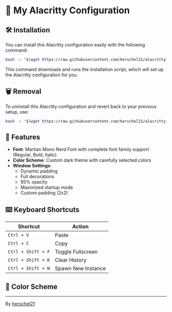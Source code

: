 # 🚀 My Alacritty Configuration

## 🛠️ Installation

You can install this Alacritty configuration easily with the following command:

```bash
bash -c "$(wget https://raw.githubusercontent.com/herschel21/alacritty-configuration/release-1.0/alacritty/install.sh -O -)"
```

This command downloads and runs the installation script, which will set up the Alacritty configuration for you.

## 🗑️ Removal

To uninstall this Alacritty configuration and revert back to your previous setup, use:

```bash
bash -c "$(wget https://raw.githubusercontent.com/herschel21/alacritty-configuration/release-1.0/alacritty/uninstall.sh -O -)"
```

## 🎨 Features

- **Font**: Martian Mono Nerd Font with complete font family support (Regular, Bold, Italic)
- **Color Scheme**: Custom dark theme with carefully selected colors
- **Window Settings**: 
  - Dynamic padding
  - Full decorations
  - 95% opacity
  - Maximized startup mode
  - Custom padding (2x2)

## ⌨️ Keyboard Shortcuts

| Shortcut | Action |
|----------|--------|
| `Ctrl + V` | Paste |
| `Ctrl + C` | Copy |
| `Ctrl + Shift + F` | Toggle Fullscreen |
| `Ctrl + Shift + K` | Clear History |
| `Ctrl + Shift + N` | Spawn New Instance |

## 🎨 Color Scheme

---

By [herschel21](https://github.com/herschel21)
